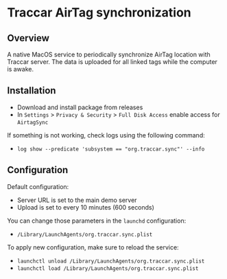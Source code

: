 # Traccar AirTag synchronization

## Overview

A native MacOS service to periodically synchronize AirTag location with Traccar server.
The data is uploaded for all linked tags while the computer is awake.

## Installation

- Download and install package from releases
- In `Settings` > `Privacy & Security` > `Full Disk Access` enable access for `AirtagSync`

If something is not working, check logs using the following command:

- `log show --predicate 'subsystem == "org.traccar.sync"' --info`

## Configuration
Default configuration:

- Server URL is set to the main demo server
- Upload is set to every 10 minutes (600 seconds)

You can change those parameters in the `launchd` configuration:

- `/Library/LaunchAgents/org.traccar.sync.plist`

To apply new configuration, make sure to reload the service:

- `launchctl unload /Library/LaunchAgents/org.traccar.sync.plist`
- `launchctl load /Library/LaunchAgents/org.traccar.sync.plist`
